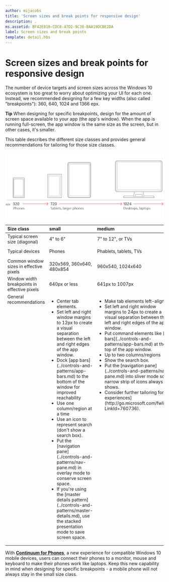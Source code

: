 ```yaml
---
author: mijacobs
title: 'Screen sizes and break points for responsive design'
description: .
ms.assetid: BF42E810-CDC8-47D2-9C30-BAA19DCBE2DA
label: Screen sizes and break points
template: detail.hbs
---
```


#  Screen sizes and break points for responsive design

The number of device targets and screen sizes across the Windows 10 ecosystem is too great to worry about optimizing your UI for each one. Instead, we recommended designing for a few key widths (also called "breakpoints"): 360, 640, 1024 and 1366 epx.

**Tip**  When designing for specific breakpoints, design for the amount of screen space available to your app (the app's window). When the app is running full-screen, the app window is the same size as the screen, but in other cases, it's smaller.
 

This table describes the different size classes and provides general recommendations for tailoring for those size classes.

![responsive design breakpoints](images/rsp-design/rspd-breakpoints.png)

<table>
<colgroup>
<col width="25%" />
<col width="25%" />
<col width="25%" />
<col width="25%" />
</colgroup>
<thead>
<tr class="header">
<th align="left">Size class</th>
<th align="left">small</th>
<th align="left">medium</th>
<th align="left">large</th>
</tr>
</thead>
<tbody>
<tr class="odd">
<td align="left">Typical screen size (diagonal)</td>
<td align="left">4&quot; to 6&quot;</td>
<td align="left">7&quot; to 12&quot;, or TVs</td>
<td align="left">13&quot; and larger</td>
</tr>
<tr class="even">
<td align="left">Typical devices</td>
<td align="left">Phones</td>
<td align="left">Phablets, tablets, TVs</td>
<td align="left">PCs, laptops, Surface Hubs</td>
</tr>
<tr class="odd">
<td align="left">Common window sizes in effective pixels</td>
<td align="left">320x569, 360x640, 480x854</td>
<td align="left">960x540, 1024x640</td>
<td align="left">1366x768, 1920x1080</td>
</tr>
<tr class="even">
<td align="left">Window width breakpoints in effective pixels</td>
<td align="left">640px or less</td>
<td align="left">641px to 1007px</td>
<td align="left">1008px or greater</td>
</tr>
<tr class="odd">
<td align="left" valign="top">General recommendations</td>
<td align="left" valign="top"><ul>
<li>Center tab elements.</li>
<li>Set left and right window margins to 12px to create a visual separation between the left and right edges of the app window.</li>
<li>Dock [app bars](../controls-and-patterns/app-bars.md) to the bottom of the window for improved reachability</li>
<li>Use one column/region at a time</li>
<li>Use an icon to represent search (don't show a search box).</li>
<li>Put the [navigation pane](../controls-and-patterns/nav-pane.md) in overlay mode to conserve screen space.</li>
<li>If you're using the [master details pattern](../controls-and-patterns/master-details.md), use the stacked presentation mode to save screen space.</li>
</ul></td>
<td align="left" valign="top"><ul>
<li>Make tab elements left-aligned.</li>
<li>Set left and right window margins to 24px to create a visual separation between the left and right edges of the app window.</li>
<li>Put command elements like [app bars](../controls-and-patterns/app-bars.md) at the top of the app window.</li>
<li>Up to two columns/regions</li>
<li>Show the search box.</li>
<li>Put the [navigation pane](../controls-and-patterns/nav-pane.md) into sliver mode so a narrow strip of icons always shows.</li>
<li>Consider further tailoring for [TV experiences](http://go.microsoft.com/fwlink/?LinkId=760736).</li>
</ul></td>
<td align="left" valign="top"><ul>
<li>Make tab elements left-aligned.</li>
<li>Set left and right window margins to 24px to create a visual separation between the left and right edges of the app window.</li>
<li>Put command elements like [app bars](../controls-and-patterns/app-bars.md) at the top of the app window.</li>
<li>Up to three columns/regions</li>
<li>Show the search box.</li>
<li>Put the [navigation pane](../controls-and-patterns/nav-pane.md) into docked mode so that it always shows.</li>
</ul></td>
</tr>
</tbody>
</table>

With [**Continuum for Phones**](http://go.microsoft.com/fwlink/p/?LinkID=699431), a new experience for compatible Windows 10 mobile devices, users can connect their phones to a monitor, mouse and keyboard to make their phones work like laptops. Keep this new capability in mind when designing for specific breakpoints - a mobile phone will not always stay in the small size class.
 


<!--HONumber=Jun16_HO3-->


